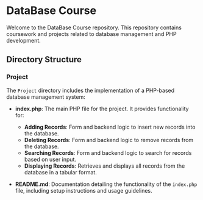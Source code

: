 # DataBase Course

Welcome to the DataBase Course repository. This repository contains coursework and projects related to database management and PHP development.

## Directory Structure

### Project

The `Project` directory includes the implementation of a PHP-based database management system:

- **index.php**: The main PHP file for the project. It provides functionality for:
  - **Adding Records**: Form and backend logic to insert new records into the database.
  - **Deleting Records**: Form and backend logic to remove records from the database.
  - **Searching Records**: Form and backend logic to search for records based on user input.
  - **Displaying Records**: Retrieves and displays all records from the database in a tabular format.

- **README.md**: Documentation detailing the functionality of the `index.php` file, including setup instructions and usage guidelines.
